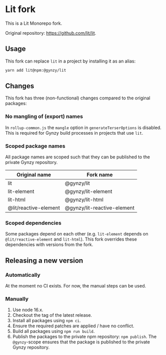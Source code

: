 # Lit fork

This is a Lit Monorepo fork.

Original repository: https://github.com/lit/lit.

## Usage

This fork can replace `lit` in a project by installing it as an alias:

```sh
yarn add lit@npm:@gynzy/lit
```

## Changes

This fork has three (non-functional) changes compared to the original packages:

### No mangling of (export) names

In `rollup-common.js` the `mangle` option in `generateTerserOptions` is disabled. This is required for Gynzy build processes in projects that use `lit`. 

### Scoped package names

All package names are scoped such that they can be published to the private Gynzy repository.

| Original name         | Fork name                   |
|-----------------------|-----------------------------|
| lit                   |  @gynzy/lit                 |
| lit-element           |  @gynzy/lit-element         |
| lit-html              |  @gynzy/lit-html            |
| @lit/reactive-element | @gynzy/lit-reactive-element |

### Scoped dependencies

Some packages depend on each other (e.g. `lit-element` depends on `@lit/reactive-element` and `lit-html`). This fork overrides these dependencies with versions from the fork.

## Releasing a new version

### Automatically

At the moment no CI exists. For now, the manual steps can be used.

### Manually

1. Use node 16.x.
2. Checkout the tag of the latest release.
3. Install all packages using `npm ci`.
4. Ensure the required patches are applied / have no conflict.
5. Build all packages using `npm run build`.
6. Publish the packages to the private npm repository: `npm publish`. The `@gynzy`-scope ensures that the package is published to the private Gynzy repository.
